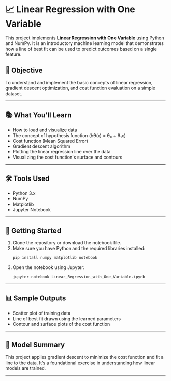 # 📈 Linear Regression with One Variable

This project implements **Linear Regression with One Variable** using Python and NumPy. It is an introductory machine learning model that demonstrates how a line of best fit can be used to predict outcomes based on a single feature.

## 🧠 Objective

To understand and implement the basic concepts of linear regression, gradient descent optimization, and cost function evaluation on a simple dataset.

---

## 📚 What You'll Learn

- How to load and visualize data
- The concept of hypothesis function (hθ(x) = θ₀ + θ₁x)
- Cost function (Mean Squared Error)
- Gradient descent algorithm
- Plotting the linear regression line over the data
- Visualizing the cost function's surface and contours

---

## 🛠️ Tools Used

- Python 3.x
- NumPy
- Matplotlib
- Jupyter Notebook

---

## 🚀 Getting Started

1. Clone the repository or download the notebook file.
2. Make sure you have Python and the required libraries installed:
   ```bash
   pip install numpy matplotlib notebook
   ```
3. Open the notebook using Jupyter:
   ```bash
   jupyter notebook Linear_Regression_with_One_Variable.ipynb
   ```

---

## 📊 Sample Outputs

- Scatter plot of training data
- Line of best fit drawn using the learned parameters
- Contour and surface plots of the cost function

---

## 🧪 Model Summary

This project applies gradient descent to minimize the cost function and fit a line to the data. It's a foundational exercise in understanding how linear models are trained.

---

